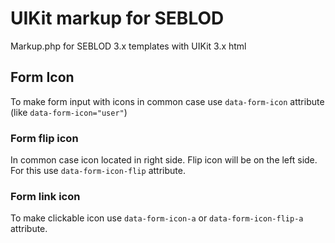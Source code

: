 # UIKit markup for SEBLOD
 Markup.php for SEBLOD 3.x templates with UIKit 3.x html

## Form Icon
To make form input with icons in common case use `data-form-icon` attribute (like `data-form-icon="user"`)
### Form flip icon
In common case icon located in right side. Flip icon will be on the left side. For this use `data-form-icon-flip` attribute.
### Form link icon
To make clickable icon use `data-form-icon-a` or `data-form-icon-flip-a` attribute.
